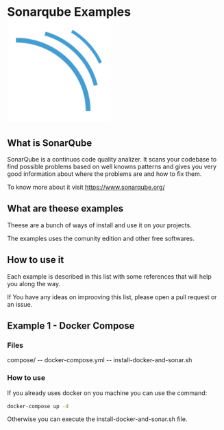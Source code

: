 # Sonarqube Examples ![my image](https://github.com/edumco/sonarqube-examples/raw/master/logo.png)

## What is SonarQube

SonarQube is a continuos code quality analizer. It scans your codebase to find possible problems based on well knowns patterns and gives you very good information about where the problems are and how to fix them.

To know more about it visit <https://www.sonarqube.org/>

## What are theese examples

Theese are a bunch of ways of install and use it on your projects.

The examples uses the comunity edition and other free softwares.

## How to use it

Each example is described in this list with some references that will help you along the way.

If You have any ideas on improoving this list, please open a pull request or an issue.

## Example 1 - Docker Compose

### Files

compose/
-- docker-compose.yml
-- install-docker-and-sonar.sh

### How to use

If you already uses docker on you machine you can use the command:

```bash
docker-compose up -d
```

Otherwise you can execute the install-docker-and-sonar.sh file.
